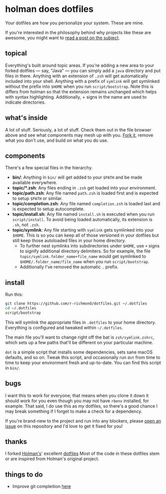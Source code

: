# holman does dotfiles

Your dotfiles are how you personalize your system. These are mine.

If you're interested in the philosophy behind why projects like these are
awesome, you might want to [read a post on the
subject](http://zachholman.com/2010/08/dotfiles-are-meant-to-be-forked/).

## topical

Everything's built around topic areas. If you're adding a new area to your
forked dotfiles — say, "Java" — you can simply add a `java` directory and put
files in there. Anything with an extension of `.zsh` will get automatically
included into your shell. Anything with a prefix of `symlink` will get
symlinked without the prefix into `$HOME` when you run `script/bootstrap`.
Note this is differs from holman so that the extension remains unchanged which
helps with syntax highlighting. Additionally, + signs in the name are used
to indicate directories.

## what's inside

A lot of stuff. Seriously, a lot of stuff. Check them out in the file browser
above and see what components may mesh up with you.
[Fork it](https://github.com/holman/dotfiles/fork), remove what you don't
use, and build on what you do use.

## components

There's a few special files in the hierarchy.

- **bin/**: Anything in `bin/` will get added to your `$PATH` and be made
  available everywhere.
- **topic/\*.zsh**: Any files ending in `.zsh` get loaded into your
  environment.
- **topic/path.zsh**: Any file named `path.zsh` is loaded first and is
  expected to setup `$PATH` or similar.
- **topic/completion.zsh**: Any file named `completion.zsh` is loaded
  last and is expected to setup autocomplete.
- **topic/install.sh**: Any file named `install.sh` is executed when you run `script/install`. To avoid being loaded automatically, its extension is `.sh`, not `.zsh`.
- **topic/symlink**: Any file starting with `symlink` gets symlinked into
  your `$HOME`. This is so you can keep all of those versioned in your dotfiles
  but still keep those autoloaded files in your home directory.
  * To further nest symlinks into subdirectories under `$HOME`, use `+` signs
  to signify additional directory delimiters. So for example, the file
  `topic/symlink.folder_name+file_name`
  would get symlinked to `$HOME/.folder_name/file_name` when you run `script/bootstrap`.
  * Additionally I've removed the automatic `.` prefix.

## install

Run this:

```sh
git clone https://github.com/r-richmond/dotfiles.git ~/.dotfiles
cd ~/.dotfiles
script/bootstrap
```

This will symlink the appropriate files in `.dotfiles` to your home directory.
Everything is configured and tweaked within `~/.dotfiles`.

The main file you'll want to change right off the bat is `zsh/symlink.zshrc`,
which sets up a few paths that'll be different on your particular machine.

`dot` is a simple script that installs some dependencies, sets sane macOS
defaults, and so on. Tweak this script, and occasionally run `dot` from
time to time to keep your environment fresh and up-to-date. You can find
this script in `bin/`.

## bugs

I want this to work for everyone; that means when you clone it down it should
work for you even though you may not have `rbenv` installed, for example. That
said, I do use this as _my_ dotfiles, so there's a good chance I may break
something if I forget to make a check for a dependency.

If you're brand-new to the project and run into any blockers, please
[open an issue](https://github.com/r-richmond/dotfiles/issues) on this repository
and I'd love to get it fixed for you!

## thanks

I forked [Holman's](http://github.com/holman)' excellent
[dotfiles](http://github.com/holman/dotfiles) Most of the code in these dotfiles
stem or are inspired from Holman's original project.

## things to do
* Improve git compleition [here](https://github.com/agross/dotfiles/commit/4938bc8987a5b4ef0c7411a2c4b988d89a3ade11)
